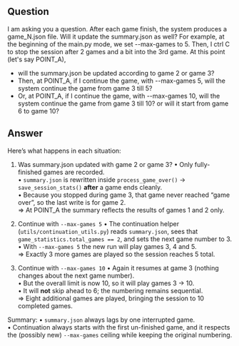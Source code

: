 ## Question 

I am asking you a question. After each game finish, the system produces a game_N.json file. Will it update the summary.json as well? For example, at the beginning of the main.py mode, we set --max-games to 5. Then, I ctrl C to stop the session after 2 games and a bit into the 3rd game. At this point (let's say POINT_A), 

- will the summary.json be updated according to game 2 or game 3? 
- Then, at POINT_A, if I continue the game, with --max-games 5, will the system continue the game from game 3 till 5? 
- Or, at POINT_A, if I continue the game, with --max-games 10, will the system continue the game from game 3 till 10? or will it start from game 6 to game 10? 

## Answer

Here’s what happens in each situation:

1. Was summary.json updated with game 2 or game 3?
   • Only fully-finished games are recorded.  
   • `summary.json` is rewritten inside `process_game_over()` → `save_session_stats()` **after** a game ends cleanly.  
   • Because you stopped during game 3, that game never reached “game over”, so the last write is for game 2.  
   ⇒ At POINT_A the summary reflects the results of games 1 and 2 only.

2. Continue with `--max-games 5`
   • The continuation helper (`utils/continuation_utils.py`) reads `summary.json`, sees that `game_statistics.total_games == 2`, and sets the next game number to 3.  
   • With `--max-games 5` the new run will play games 3, 4 and 5.  
   ⇒ Exactly 3 more games are played so the session reaches 5 total.

3. Continue with `--max-games 10`
   • Again it resumes at game 3 (nothing changes about the next game number).  
   • But the overall limit is now 10, so it will play games 3 → 10.  
   • It will **not** skip ahead to 6; the numbering remains sequential.  
   ⇒ Eight additional games are played, bringing the session to 10 completed games.

Summary:
• `summary.json` always lags by one interrupted game.  
• Continuation always starts with the first un-finished game, and it respects the (possibly new) `--max-games` ceiling while keeping the original numbering.